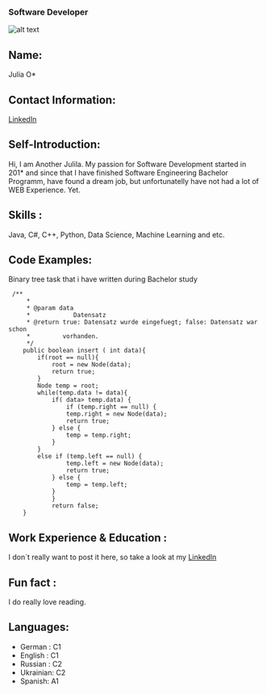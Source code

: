 
 
### Software Developer 

![alt text]( https://t3.ftcdn.net/jpg/02/97/20/90/240_F_297209036_MNHVMIAzWTzIysYMcfZMnT2uaihTtjT6.jpg "Logo Title Text 1")


## Name: 
Julia O*

## Contact Information: 
[LinkedIn](https://de.linkedin.com/in/yulia-ott-bb306b1a1) 

## Self-Introduction: 
Hi, I am Another Julila. My passion for Software Development started in 201* and since that I have finished Software Engineering Bachelor 
Programm, have found a dream job, but unfortunatelly have not had a lot of WEB Experience. Yet. 

## Skills :
Java, C#, C++, Python, Data Science, Machine Learning and etc. 

## Code Examples: 
Binary tree task that i have written during Bachelor study
```
 /**
     *
     * @param data
     *            Datensatz
     * @return true: Datensatz wurde eingefuegt; false: Datensatz war schon
     *         vorhanden.
     */
    public boolean insert ( int data){
        if(root == null){
            root = new Node(data);
            return true;
        }
        Node temp = root;
        while(temp.data != data){
            if( data> temp.data) {
                if (temp.right == null) {
                temp.right = new Node(data);
                return true;
            } else {
                temp = temp.right;
            }
        }
        else if (temp.left == null) {
                temp.left = new Node(data);
                return true;
            } else {
                temp = temp.left;
            }
            }
            return false;
    }
```

## Work Experience & Education :
I don´t really want to post it here, so take a look at my [LinkedIn](https://de.linkedin.com/in/yulia-ott-bb306b1a1) 

## Fun fact :
I do really love reading. 


## Languages:  
* German : C1  
* English : C1 
* Russian : C2 
* Ukrainian: C2 
* Spanish: A1
 
